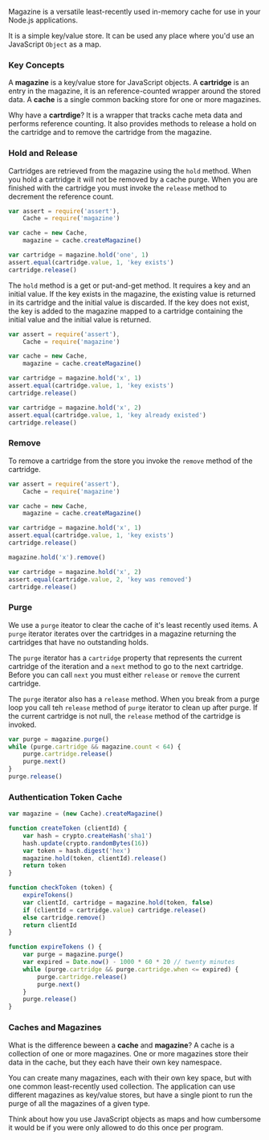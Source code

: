 Magazine is a versatile least-recently used in-memory cache for use in your
Node.js applications.

It is a simple key/value store. It can be used any place where you'd use an
JavaScript `Object` as a map.

### Key Concepts

A **magazine** is a key/value store for JavaScript objects. A **cartridge** is
an entry in the magazine, it is an reference-counted wrapper around the stored
data. A **cache** is a single common backing store for one or more magazines.

Why have a **cartrdige**? It is a wrapper that tracks cache meta data and
performs reference counting. It also provides methods to release a hold on the
cartridge and to remove the cartridge from the magazine.

### Hold and Release

Cartridges are retrieved from the magazine using the `hold` method. When you
hold a cartridge it will not be removed by a cache purge. When you are finished
with the cartridge you must invoke the `release` method to decrement the
reference count.

```javascript
var assert = require('assert'),
    Cache = require('magazine')

var cache = new Cache,
    magazine = cache.createMagazine()

var cartridge = magazine.hold('one', 1)
assert.equal(cartridge.value, 1, 'key exists')
cartridge.release()

```

The `hold` method is a get or put-and-get method. It requires a key and an
initial value. If the key exists in the magazine, the existing value is returned
in its cartridge and the initial value is discarded. If the key does not exist,
the key is added to the magazine mapped to a cartridge containing the initial
value and the initial value is returned.

```javascript
var assert = require('assert'),
    Cache = require('magazine')

var cache = new Cache,
    magazine = cache.createMagazine()

var cartridge = magazine.hold('x', 1)
assert.equal(cartridge.value, 1, 'key exists')
cartridge.release()

var cartridge = magazine.hold('x', 2)
assert.equal(cartridge.value, 1, 'key already existed')
cartridge.release()
```

### Remove

To remove a cartridge from the store you invoke the `remove` method of the
cartridge.

```javascript
var assert = require('assert'),
    Cache = require('magazine')

var cache = new Cache,
    magazine = cache.createMagazine()

var cartridge = magazine.hold('x', 1)
assert.equal(cartridge.value, 1, 'key exists')
cartridge.release()

magazine.hold('x').remove()

var cartridge = magazine.hold('x', 2)
assert.equal(cartridge.value, 2, 'key was removed')
cartridge.release()
```

### Purge

We use a `purge` iteator to clear the cache of it's least recently used items. A
`purge` iterator iterates over the cartridges in a magazine returning the
cartridges that have no outstanding holds.

The `purge` iterator has a `cartridge` property that represents the current
cartridge of the iteration and a `next` method to go to the next cartridge.
Before you can call `next` you must either `release` or `remove` the current
cartridge.

The `purge` iterator also has a `release` method. When you break from a purge
loop you call teh `release` method of `purge` iterator to clean up after purge.
If the current cartridge is not null, the `release` method of the cartridge is
invoked.

```javascript
var purge = magazine.purge()
while (purge.cartridge && magazine.count < 64) {
    purge.cartridge.release()
    purge.next()
}
purge.release()
```

### Authentication Token Cache

```javascript
var magazine = (new Cache).createMagazine()

function createToken (clientId) {
    var hash = crypto.createHash('sha1')
    hash.update(crypto.randomBytes(16))
    var token = hash.digest('hex')
    magazine.hold(token, clientId).release()
    return token
}

function checkToken (token) {
    expireTokens()
    var clientId, cartridge = magazine.hold(token, false)
    if (clientId = cartridge.value) cartridge.release()
    else cartridge.remove()
    return clientId
}

function expireTokens () {
    var purge = magazine.purge()
    var expired = Date.now() - 1000 * 60 * 20 // twenty minutes
    while (purge.cartridge && purge.cartridge.when <= expired) {
        purge.cartridge.release()
        purge.next()
    }
    purge.release()
}
```

### Caches and Magazines

What is the difference beween a **cache** and **magazine**? A cache is a
collection of one or more magazines. One or more magazines store their data in
the cache, but they each have their own key namespace.

You can create many magazines, each with their own key space, but with one
common least-recently used collection. The application can use different
magazines as key/value stores, but have a single piont to run the purge of all
the magazines of a given type.

Think about how you use JavaScript objects as maps and how cumbersome it would
be if you were only allowed to do this once per program.

